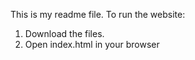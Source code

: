 This is my readme file. 
To run the website: 
1. Download the files. 
2. Open index.html in your browser 